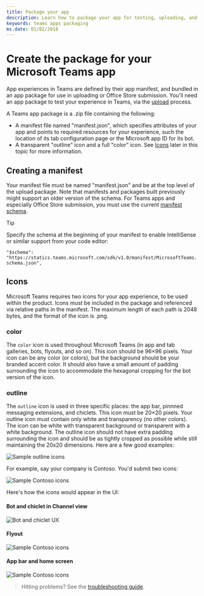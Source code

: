 ```yaml
---
title: Package your app
description: Learn how to package your app for testing, uploading, and publishing in Microsoft Teams
keywords: teams apps packaging
ms.date: 01/02/2018
---
```


# Create the package for your Microsoft Teams app

App experiences in Teams are defined by their app manifest, and bundled in an app package for use in uploading or Office Store submission. You'll need an app package to test your experience in Teams, via the [upload](~/concepts/apps/apps-upload) process.

A Teams app package is a .zip file containing the following:

* A manifest file named "manifest.json", which specifies attributes of your app and points to required resources for your experience, such the location of its tab configuration page or the Microsoft app ID for its bot.
* A transparent "outline" icon and a full "color" icon.  See [Icons](#icons) later in this topic for more information.

## Creating a manifest

Your manifest file must be named "manifest.json" and be at the top level of the upload package. Note that manifests and packages built previously might support an older version of the schema. For Teams apps and especially Office Store submission, you must use the current [manifest schema](~/resources/schema/manifest-schema).

> [!TIP]
> Specify the schema at the beginning of your manifest to enable IntelliSense or similar support from your code editor:
>
> `"$schema": "https://statics.teams.microsoft.com/sdk/v1.0/manifest/MicrosoftTeams.schema.json",`

## Icons

Microsoft Teams requires two icons for your app experience, to be used within the product. Icons must be included in the package and referenced via relative paths in the manifest. The maximum length of each path is 2048 bytes, and the format of the icon is .png.

### color

The `color` icon is used throughout Microsoft Teams (in app and tab galleries, bots, flyouts, and so on). This icon should be 96&times;96 pixels. Your icon can be any color (or colors), but the background should be your branded accent color. It should also have a small amount of padding surrounding the icon to accommodate the hexagonal cropping for the bot version of the icon.

### outline

The `outline` icon is used in three specific places: the app bar, pinnned messaging extensions, and chiclets. This icon must be 20&times;20 pixels.  Your outline icon must contain only white and transparency (no other colors). The icon can be white with transparent background or transparent with a white background. The outline icon should not have extra padding surrounding the icon and should be as tightly cropped as possible while still maintaining the 20x20 dimensions. Here are a few good examples:

![Sample outline icons](~/assets/images/icons/sample20x20s.png)

For example, say your company is Contoso. You'd submit two icons:

![Sample Contoso icons](~/assets/images/icons/contosoicons.png)

Here's how the icons would appear in the UI:

#### Bot and chiclet in Channel view

![Bot and chiclet UX](~/assets/images/icons/botandchiclet.png)

#### Flyout

![Sample Contoso icons](~/assets/images/icons/flyout.png)

#### App bar and home screen

![Sample Contoso icons](~/assets/images/icons/appbarhomescreen.png)
 
> Hitting problems? See the [troubleshooting guide](~/troubleshoot/troubleshoot).
